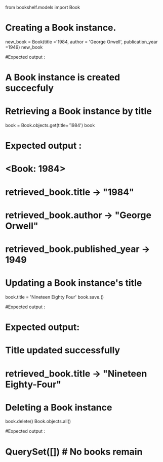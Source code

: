 from bookshelf.models import Book

# Creating a Book instance.
new_book = Book(title ='1984, author = 'George Orwell', publication_year =1949)
new_book

#Expected output :
# A Book instance is created succecfuly



# Retrieving a Book instance by title 
book = Book.objects.get(title='1984')
book

# Expected output :
# <Book: 1984>
# retrieved_book.title -> "1984"
# retrieved_book.author -> "George Orwell"
# retrieved_book.published_year -> 1949

# Updating a Book instance's title

book.title = 'Nineteen Eighty Four'
book.save.()

#Expected output :
# Expected output:
# Title updated successfully
# retrieved_book.title -> "Nineteen Eighty-Four"

# Deleting a Book instance
book.delete()
Book.objects.all()

#Expected output :
# QuerySet([])  # No books remain
